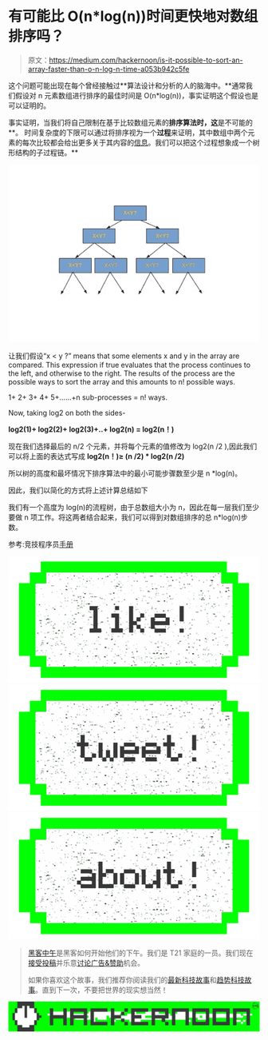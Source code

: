 # 有可能比 O(n*log(n))时间更快地对数组排序吗？

> 原文：<https://medium.com/hackernoon/is-it-possible-to-sort-an-array-faster-than-o-n-log-n-time-a053b942c5fe>

这个问题可能出现在每个曾经接触过**算法设计和分析的人的脑海中。**通常我们假设对 n 元素数组进行排序的最佳时间是 O(n*log(n))，事实证明这个假设也是可以证明的。

事实证明，当我们将自己限制在基于比较数组元素的**排序算法时，这**是不可能的**。
时间复杂度的下限可以通过将排序视为一个**过程**来证明，其中数组中两个元素的每次比较都会给出更多关于其内容的[信息](https://hackernoon.com/tagged/information)。我们可以把这个过程想象成一个树形结构的子过程链。**

![](img/74ad295fe5360f5f23b61083d090284c.png)

让我们假设“x < y ?” means that some elements x and y in the array are compared. This expression if true evaluates that the process continues to the left, and otherwise to the right. The results of the process are the possible ways to sort the array and this amounts to n! possible ways.

1+ 2+ 3+ 4+ 5+……+n sub-processes = n! ways.

Now, taking log2 on both the sides-

**log2(1)+ log2(2)+ log2(3)+..+ log2(n) = log2(n！)**

现在我们选择最后的 n/2 个元素，并将每个元素的值修改为 log2(n /2 ),因此我们可以将上面的表达式写成
**log2(n！)≥ (n /2) * log2(n /2)**

所以树的高度和最坏情况下排序算法中的最小可能步骤数至少是 n *log(n)。

因此，我们以简化的方式将上述计算总结如下

我们有一个高度为 log(n)的流程树，由于总数组大小为 n，因此在每一层我们至少要做 n 项工作。将这两者结合起来，我们可以得到对数组排序的总 n*log(n)步数。

参考:竞技程序员[手册](https://hackernoon.com/tagged/handbook)

[![](img/50ef4044ecd4e250b5d50f368b775d38.png)](http://bit.ly/HackernoonFB)[![](img/979d9a46439d5aebbdcdca574e21dc81.png)](https://goo.gl/k7XYbx)[![](img/2930ba6bd2c12218fdbbf7e02c8746ff.png)](https://goo.gl/4ofytp)

> [黑客中午](http://bit.ly/Hackernoon)是黑客如何开始他们的下午。我们是 T21 家庭的一员。我们现在[接受投稿](http://bit.ly/hackernoonsubmission)并乐意[讨论广告&赞助](mailto:partners@amipublications.com)机会。
> 
> 如果你喜欢这个故事，我们推荐你阅读我们的[最新科技故事](http://bit.ly/hackernoonlatestt)和[趋势科技故事](https://hackernoon.com/trending)。直到下一次，不要把世界的现实想当然！

![](img/be0ca55ba73a573dce11effb2ee80d56.png)